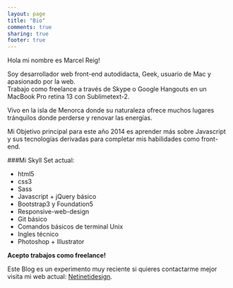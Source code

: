 ```yaml
---
layout: page
title: "Bio"
comments: true
sharing: true
footer: true
---
```



Hola mi nombre es Marcel Reig!<br>

Soy desarrollador web front-end autodidacta, Geek, usuario de Mac y apasionado por la web.<br> 
Trabajo como freelance a través de Skype o Google Hangouts en un MacBook Pro retina 13 con Sublimetext-2.

Vivo en la isla de Menorca donde su naturaleza ofrece muchos lugares tránquilos donde perderse y renovar las energías.

Mi Objetivo principal para este año 2014 es aprender más sobre Javascript y sus tecnologías derivadas para completar mis habilidades como front-end.

###Mi Skyll Set actual:

+ html5
+ css3 
+ Sass 
+ Javascript + jQuery básico
+ Bootstrap3 y Foundation5
+ Responsive-web-design
+ Git básico
+ Comandos básicos de terminal Unix
+ Ingles técnico
+ Photoshop + Illustrator

__Acepto trabajos como freelance!__

Este Blog es un experimento muy reciente si quieres contactarme mejor visita mi web actual: [Netinetidesign](http://www.netinetidesign.com/).


